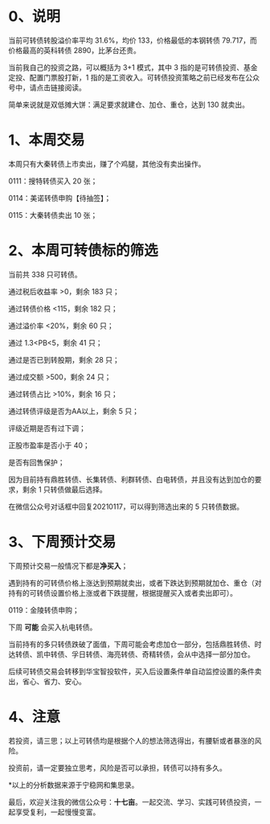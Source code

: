 # 0、说明

当前可转债转股溢价率平均 31.6%，均价 133，价格最低的本钢转债 79.717，而价格最高的英科转债 2890，比茅台还贵。

当前我自己的投资之路，可以概括为 3+1 模式，其中 3 指的是可转债投资、基金定投、配置门票股打新，1 指的是工资收入。可转债投资策略之前已经发布在公众号中，请点击链接阅读。

简单来说就是双低摊大饼：满足要求就建仓、加仓、重仓，达到 130 就卖出。

# 1、本周交易

本周只有大秦转债上市卖出，赚了个鸡腿，其他没有卖出操作。

0111：搜特转债买入 20 张；

0114：美诺转债申购【待抽签】；

0115：大秦转债卖出 10 张；

# 2、本周可转债标的筛选

当前共 338 只可转债。

通过税后收益率 >0，剩余 183 只；

通过转债价格 <115，剩余 182 只；

通过溢价率 <20%，剩余 60 只；

通过 1.3<PB<5，剩余 41 只；

通过是否已到转股期，剩余 28 只；

通过成交额 >500，剩余 24 只；

通过转债占比 >10%，剩余 16 只；

通过转债评级是否为AA以上，剩余 5 只；

评级近期是否有过下调；

正股市盈率是否小于 40；

是否有回售保护；

因为目前持有鼎胜转债、长集转债、利群转债、白电转债，并且没有达到加仓的要求，剩余 1 只转债做最后选择。

在微信公众号对话框中回复20210117，可以得到筛选出来的 5 只转债数据。

# 3、下周预计交易

下周预计交易一般情况下都是**净买入**；

遇到持有的可转债价格上涨达到预期就卖出，或者下跌达到预期就加仓、重仓（对持有的可转债设置价格上涨或者下跌提醒，根据提醒买入或者卖出即可）。

0119：金陵转债申购；

下周 **可能** 会买入杭电转债。

当前持有的多只转债跌破了面值，下周可能会考虑加仓一部分，包括鼎胜转债、时达转债、凯中转债、孚日转债、海亮转债、奇精转债，会从中选择一部分加仓。

后续可转债交易会转移到华宝智投软件，买入后设置条件单自动监控设置的条件卖出，省心、省力、安心。

# 4、注意

若投资，请三思；以上可转债均是根据个人的想法筛选得出，有腰斩或者暴涨的风险。

投资前，请一定要独立思考，风险是否可以承担，转债可以持有多久。

*以上的分析数据来源于宁稳网和集思录。

最后，欢迎关注我的微信公众号：**十七亩**。一起交流、学习、实践可转债投资，一起享受复利，一起慢慢变富。

